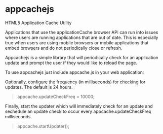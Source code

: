 appcachejs
==========

HTML5 Application Cache Utility

Applications that use the applicationCache browser API can run into issues where users are running applications that are out of date. This is especially true when users are using mobile browsers or mobile applications that embed browsers and do not periodically close or refresh.

Appcachejs is a simple library that will periodically check for an application update and prompt the user if they would like to reload the page.

To use appcachejs just include appcache.js in your web application:

> <script src="appcache.js"></script>

Optionally, configure the frequency (in milliseconds) for checking for updates. The default is 24 hours.

> appcache.updateCheckFreq = 10000;

Finally, start the updater which will immediately check for an update and sechedule an update check to occur every appcache.updateCheckFreq milliseconds.

> appcache.startUpdater();

